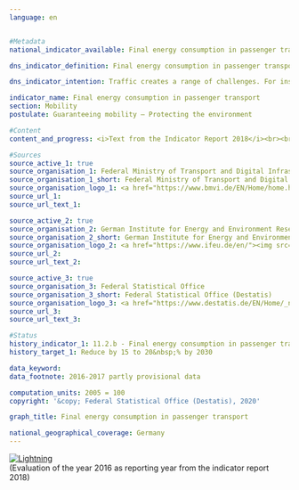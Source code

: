 ```yaml
---                   
language: en                   


#Metadata                   
national_indicator_available: Final energy consumption in passenger transport                   

dns_indicator_definition: Final energy consumption in passenger transport represents the energy consumption for the carriage of people within Germany by rail, by air and by road (public and private transport).                   

dns_indicator_intention: Traffic creates a range of challenges. For instance, noise and air pollutants impair the quality of life especially in cities, and traffic-related emissions contribute to climate change. The emission of harmful greenhouse gases is linked to the energy consumed for transport purposes. Therefore, final energy consumption in passenger transport is to be reduced by 15 to 20&nbsp;% by 2030.                   

indicator_name: Final energy consumption in passenger transport                   
section: Mobility                   
postulate: Guaranteeing mobility – Protecting the environment                   

#Content                    
content_and_progress: <i>Text from the Indicator Report 2018</i><br><br>The data regarding domestic final energy consumption originate from the Transport Emission Model (TREMOD) database at the ifeu (German Institute for Energy and Environmental Research). TREMOD is a model for evaluating traffic emissions. The data include fuel consumption levels associated with passenger transport within Germany according to the consumption concept, that is, irrespective of where fuelling takes place. “Final energy” refers to the part of the energy used directly during transportation, so this excludes conversion losses that arise during production of fuels as well as possible pipeline losses.<br><br>Passenger transport performance specifies the number of passenger-kilometres covered. It is used to calculate the specific energy consumption in this sector and is computed by the ifeu on behalf of the Federal Ministry of Transport and Digital Infrastructure. For air transport, only domestic flights (national aviation) are taken into account. International flights to and from the federal territory are not included. The carriage of passengers by ship is not included, either.<br><br>Nearly 30&nbsp;% of overall final energy consumption can be attributed to transport. Savings in final energy consumption in passenger transport therefore have a marked effect on total energy consumption in Germany. The number of passenger-kilometres provides information about the extent to which transport intensity (distance per road/rail or air passenger numbers) changes. In addition to final energy consumption, energy efficiency in passenger transport, measured as energy consumption per passenger-kilometre, is examined.<br><br>Final energy consumption in passenger transport decreased by a total of 1.1&nbsp;% in the period from 2005 to 2016. Analysis of the progress since 2008 reveals that the indicator value increased by 1.7&nbsp;%. Thus final energy consumption in passenger transport is currently developing in a direction which opposes the goal of the German Sustainability Strategy.<br><br>Although the number of passenger-kilometres covered increased by 10.5&nbsp;% between 2005 and 2016, energy consumption in all forms of transport decreased by 10.5&nbsp;% to 1.43 megajoules per passenger-kilometre during the same period. Consequently, efficiency in passenger transport increased notably. A particularly large share of the efficiency increase can be attributed torail transport. Here, transport performance increased by 24.7&nbsp;%, while final energy consumption was successfully reduced by 11.2&nbsp;%. This was a 28.8&nbsp;% increase in efficiency. A considerable increase in efficiency of 13.9&nbsp;% was also achieved in air transport compared to 2005. A slight improvement in the efficiency of private motorised transport was recently achieved due to an increased transport performance, eventhough energy consumption remained constant.<br><br>Private motorised transport by car and two-wheel vehicles accounted for 83.7&nbsp;% of total passenger transport performance in 2015. In 2016 it was 83.6%. This mode of transport can be subdivided into different categories. In 2015 (more recent data were not yet available), transport for recreational purposes accounted for the largest share (35.4&nbsp;%), closely followed by work-related transport (commuting and business trips) with 34.5&nbsp;%. Transport for shopping purposes accounted for 17.5%. The various transport purposes have developed differently since 2005. In particular, the proportion of work-related journeys has increased considerably (+ 15.6&nbsp;%), while holiday journeys have declined (– 1.6&nbsp;%).                   

#Sources
source_active_1: true                           
source_organisation_1: Federal Ministry of Transport and Digital Infrastructure                           
source_organisation_1_short: Federal Ministry of Transport and Digital Infrastructure (BMVI)                           
source_organisation_logo_1: <a href="https://www.bmvi.de/EN/Home/home.html"><img src="https://g205sdgs.github.io/sdg-indicators/public/LogosEn/bmvi.png" alt="Logo Federal Ministry of Transport and Digital Infrastructure (BMVI)" title="Click here to visit the homepage of the organization" /></a>                           
source_url_1:                            
source_url_text_1:                            

source_active_2: true                           
source_organisation_2: German Institute for Energy and Environment Research                           
source_organisation_2_short: German Institute for Energy and Environmental Research (IFEU)                           
source_organisation_logo_2: <a href="https://www.ifeu.de/en/"><img src="https://g205sdgs.github.io/sdg-indicators/public/LogosEn/ifeu.png" alt="Logo German Institute for Energy and Environmental Research (IFEU)" title="Click here to visit the homepage of the organization" /></a>                           
source_url_2:                            
source_url_text_2:                            

source_active_3: true                           
source_organisation_3: Federal Statistical Office                           
source_organisation_3_short: Federal Statistical Office (Destatis)                           
source_organisation_logo_3: <a href="https://www.destatis.de/EN/Home/_node.html"><img src="https://g205sdgs.github.io/sdg-indicators/public/LogosEn/destatis.png" alt="Logo Federal Statistical Office (Destatis)" title="Click here to visit the homepage of the organization" /></a>                           
source_url_3:                            
source_url_text_3:                            

#Status                   
history_indicator_1: 11.2.b - Final energy consumption in passenger transport                   
history_target_1: Reduce by 15 to 20&nbsp;% by 2030

data_keyword:                    
data_footnote: 2016-2017 partly provisional data                   

computation_units: 2005 = 100                   
copyright: '&copy; Federal Statistical Office (Destatis), 2020'                   

graph_title: Final energy consumption in passenger transport                   

national_geographical_coverage: Germany                   
---
```

<div>                           
  <div class="my-header">                           
    <a href="https://sustainabledevelopment-deutschland.github.io/en/status/"><img src="https://g205sdgs.github.io/sdg-indicators/public/Wettersymbole/Blitz.png" title="The indicator is not moving in the right direction so that the gap to the target value is widening" alt="Lightning" />                           
    </a>                           
  </div>
  <div class="my-header-note">
    <span>(Evaluation of the year 2016 as reporting year from the indicator report 2018)</span>
  </div>                           
</div>